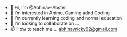 - 👋 Hi, I’m @Abhinav-Abster
- 👀 I’m interested in Anime, Gaming adnd Coding
- 🌱 I’m currently learning coding and normal education
- 💞️ I’m looking to collaborate on ...
- 📫 How to reach me ... abhinavricky02@gmail.com

<!---
Abhinav-Abster/Abhinav-Abster is a ✨ special ✨ repository because its `README.md` (this file) appears on your GitHub profile.
You can click the Preview link to take a look at your changes.
--->
